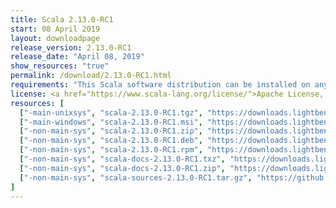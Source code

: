 ```yaml
---
title: Scala 2.13.0-RC1
start: 08 April 2019
layout: downloadpage
release_version: 2.13.0-RC1
release_date: "April 08, 2019"
show_resources: "true"
permalink: /download/2.13.0-RC1.html
requirements: "This Scala software distribution can be installed on any Unix-like or Windows system. It requires Java 8 or later, available <a href='https://www.java.com/'>here</a>."
license: <a href="https://www.scala-lang.org/license/">Apache License, Version 2.0</a>
resources: [
  ["-main-unixsys", "scala-2.13.0-RC1.tgz", "https://downloads.lightbend.com/scala/2.13.0-RC1/scala-2.13.0-RC1.tgz", "Mac OS X, Unix, Cygwin", "18.35M"],
  ["-main-windows", "scala-2.13.0-RC1.msi", "https://downloads.lightbend.com/scala/2.13.0-RC1/scala-2.13.0-RC1.msi", "Windows (msi installer)", "114.30M"],
  ["-non-main-sys", "scala-2.13.0-RC1.zip", "https://downloads.lightbend.com/scala/2.13.0-RC1/scala-2.13.0-RC1.zip", "Windows", "18.39M"],
  ["-non-main-sys", "scala-2.13.0-RC1.deb", "https://downloads.lightbend.com/scala/2.13.0-RC1/scala-2.13.0-RC1.deb", "Debian", "579.65M"],
  ["-non-main-sys", "scala-2.13.0-RC1.rpm", "https://downloads.lightbend.com/scala/2.13.0-RC1/scala-2.13.0-RC1.rpm", "RPM package", "114.69M"],
  ["-non-main-sys", "scala-docs-2.13.0-RC1.txz", "https://downloads.lightbend.com/scala/2.13.0-RC1/scala-docs-2.13.0-RC1.txz", "API docs", "48.48M"],
  ["-non-main-sys", "scala-docs-2.13.0-RC1.zip", "https://downloads.lightbend.com/scala/2.13.0-RC1/scala-docs-2.13.0-RC1.zip", "API docs", "99.25M"],
  ["-non-main-sys", "scala-sources-2.13.0-RC1.tar.gz", "https://github.com/scala/scala/archive/v2.13.0-RC1.tar.gz", "Sources", "6.88M"]
]
---
```

